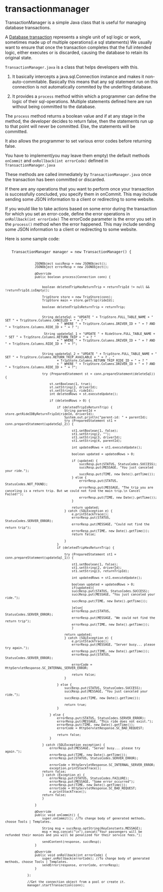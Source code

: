 # transactionmanager
TransactionManager is a simple Java class that is useful for managing database transactions.


A <a href="https://en.wikipedia.org/wiki/Database_transaction">Database transaction</a> represents a single unit of sql logic or work, sometimes made up of multiple operations(i.e sql statements) We usually want to ensure that once the transaction completes that the full intended logic, either executes or is discarded, causing the database to retain its original state.

<code>TransactionManager.java</code> is a class that helps developers with this. 

1. It basically intercepts a java.sql.Connection instance and makes it non-auto-commitable. Basically this means that any sql statement run on this connection is not automatically commited by the underlting database.

2. It provides a <code>process</code> method within which a programmer can define the logic of their sql-operations. Multiple statements defined here are run without being committed to the database.

The <code>process</code> method returns a boolean value and if at any stage in the method, the developer decides to return false, then the statements run up to that point will never be committed. Else, the statements will be committed.

It also allows the programmer to set various error codes before returning false. 

You have to implement(you may leave them empty) the default methods <code>onCommit</code> and <code>onRollback(int errorCode)</code>
defined in <code>TransactionManager.java</code>

These methods are called immediately by <code>TransactionManager.java</code> once the transaction has been committed or discarded.

If there are any operations that you want to perform once your transaction is successfully concluded, you specify them in </code>onCommit</code>. This may include sending some JSON information to a client or redirecting to some website.

If you would like to take actions based on some error during the transaction for which you set an error-code, define the error operations in <code>onRollback(int errorCode)</code> The errorCode parameter is the error you set in the <code>process()</code> method when the error happened. This may include sending some JSON information to a client or redirecting to some website.

Here is some sample code:

<code>
   TransactionManager manager = new TransactionManager() {

                    JSONObject succResp = new JSONObject();
                    JSONObject errorResp = new JSONObject();
 
                    @Override
                    public boolean process(Connection conn) {

                
                        boolean deletedTripHasReturnTrip = returnTripId != null && !returnTripId.isEmpty();

                        TripStore store = new TripStore(conn);
                        TripStore main = store.getTrip(rideId);

                        boolean deletedTripIsReturnTrip = returnTrip;

                 
                        String deleteSql = "UPDATE " + TripStore.FULL_TABLE_NAME + " SET " + TripStore.Columns.CANCELED + " = ? "
                                + " WHERE " + TripStore.Columns.DRIVER_ID + " = ? AND " + TripStore.Columns.RIDE_ID + " = ? ";

                         String updateSql_1 = "UPDATE " + RideStore.FULL_TABLE_NAME + " SET " + TripStore.Columns.RETURN_TRIP + " = ? "
                                + " WHERE " + TripStore.Columns.DRIVER_ID + " = ? AND " + TripStore.Columns.RIDE_ID + " = ?";

                   
                        String updateSql_2 = "UPDATE " + TripStore.FULL_TABLE_NAME + " SET " + TripStore.Columns.RETURN_TRIP_AVAILABLE + " = ? , "
                                + TripStore.Columns.RETURN_TRIP_RIDE_ID + " = ? "
                                + " WHERE " + TripStore.Columns.DRIVER_ID + " = ? AND " + TripStore.Columns.RIDE_ID + " = ?";

                        try (PreparedStatement st = conn.prepareStatement(deleteSql)) {

                            st.setBoolean(1, true);
                            st.setString(2, driverId);
                            st.setString(3, rideId);
                            int deletedRows = st.executeUpdate();

                            if (deletedRows > 0) {

                                if (deletedTripIsReturnTrip) {
                                    String parentId = store.getRideIDByReturnTripId(rideId, driverId);
                                    System.out.println("parent-id: " + parentId);
                                    try (PreparedStatement st1 = conn.prepareStatement(updateSql_2)) {

                                        st1.setBoolean(1, false);
                                        st1.setString(2, "");
                                        st1.setString(3, driverId);
                                        st1.setString(4, parentId);

                                        int updatedRows = st1.executeUpdate();
                                        
                                        boolean updated = updatedRows > 0;

                                        if (updated) {
                                            succResp.put(STATUS, StatusCodes.SUCCESS);
                                            succResp.put(MESSAGE, "You just canceled your ride.");
                                            succResp.put(TIME, new Date().getTime()); 
                                        } else {
                                            errorResp.put(STATUS, StatusCodes.NOT_FOUND);
                                            errorResp.put(MESSAGE, "The trip you are canceling is a return trip. But we could not find the main trip.\n Cancel Failed!");
                                            errorResp.put(TIME, new Date().getTime()); 
                                        }

                                        return updated;
                                    } catch (SQLException e) {
                                        e.printStackTrace();
                                        errorResp.put(STATUS, StatusCodes.SERVER_ERROR);
                                        errorResp.put(MESSAGE, "Could not find the return trip");
                                        errorResp.put(TIME, new Date().getTime());
                                        return false;

                                    }
                                }
                                if (deletedTripHasReturnTrip) {

                                    try (PreparedStatement st1 = conn.prepareStatement(updateSql_1)) {

                                        st1.setBoolean(1, false);
                                        st1.setString(2, driverId);
                                        st1.setString(3, returnTripId);

                                        int updatedRows = st1.executeUpdate();
                                        
                                        boolean updated = updatedRows > 0;
                                        if(updated){
                                        succResp.put(STATUS, StatusCodes.SUCCESS);
                                        succResp.put(MESSAGE, "You just canceled your ride.");
                                        succResp.put(TIME, new Date().getTime());  
                                         
                                        }else{
                                        errorResp.put(STATUS, StatusCodes.SERVER_ERROR);
                                        errorResp.put(MESSAGE, "We could not find the return trip");
                                        errorResp.put(TIME, new Date().getTime());     
                                        }

                                    return updated;
                                    } catch (SQLException e) {
                                        e.printStackTrace();
                                        errorResp.put(MESSAGE, "Server busy... please try again.");
                                        errorResp.put(TIME, new Date().getTime());
                                        errorResp.put(STATUS, StatusCodes.SERVER_ERROR);
                                        
                                        errorCode = HttpServletResponse.SC_INTERNAL_SERVER_ERROR;
                                        
                                        return false;
                                    }

                                } else {
                                    succResp.put(STATUS, StatusCodes.SUCCESS);
                                    succResp.put(MESSAGE, "You just canceled your ride.");
                                    succResp.put(TIME, new Date().getTime());
                                    
                                    return true;
                                }

                            } else {
                                errorResp.put(STATUS, StatusCodes.SERVER_ERROR);
                                errorResp.put(MESSAGE, "This ride does not exist.");
                                errorResp.put(TIME, new Date().getTime());
                                errorCode = HttpServletResponse.SC_BAD_REQUEST;

                                return false;
                            }

                        } catch (SQLException exception) {
                            errorResp.put(MESSAGE, "Server busy... please try again.");
                            errorResp.put(TIME, new Date().getTime());
                            errorResp.put(STATUS, StatusCodes.SERVER_ERROR);

                            errorCode = HttpServletResponse.SC_INTERNAL_SERVER_ERROR;  
                            exception.printStackTrace();
                        return false;
                        } catch (Exception e) {
                            errorResp.put(STATUS, StatusCodes.FAILURE);
                            errorResp.put(MESSAGE, "Some error occurred");
                            errorResp.put(TIME, new Date().getTime());
                            errorCode = HttpServletResponse.SC_BAD_REQUEST; 
                            e.printStackTrace();
                        return false;
                        }

                    }

                    @Override
                    public void onCommit() {
                        super.onCommit(); //To change body of generated methods, choose Tools | Templates.
                        
                        String msg = succResp.optString(KeyConstants.MESSAGE);
                        msg = msg.concat("\n").concat("Your passengers will be refunded their monies and you will be penalized for their service fees.");
                        
                        sendContent(response, succResp);
                    }

                    @Override
                    public void onRollback(int errorCode) {
                        super.onRollback(errorCode); //To change body of generated methods, choose Tools | Templates.
                        sendError(response, errorCode, errorResp);
                    }

                };
                
                //Get the connection object from a pool or create it.
                manager.startTransaction(conn);



</code>








